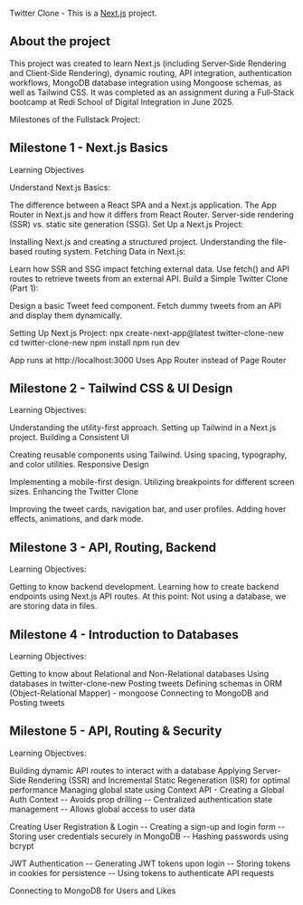 Twitter Clone - This is a [Next.js](https://nextjs.org) project.

## About the project

This project was created to learn Next.js (including Server‑Side Rendering and Client‑Side Rendering), dynamic routing, API integration, authentication workflows, MongoDB database integration using Mongoose schemas, as well as Tailwind CSS. It was completed as an assignment during a Full‑Stack bootcamp at Redi School of Digital Integration in June 2025.

Milestones of the Fullstack Project:

## Milestone 1 - Next.js Basics

Learning Objectives

Understand Next.js Basics:

The difference between a React SPA and a Next.js application.
The App Router in Next.js and how it differs from React Router.
Server-side rendering (SSR) vs. static site generation (SSG).
Set Up a Next.js Project:

Installing Next.js and creating a structured project.
Understanding the file-based routing system.
Fetching Data in Next.js:

Learn how SSR and SSG impact fetching external data.
Use fetch() and API routes to retrieve tweets from an external API.
Build a Simple Twitter Clone (Part 1):

Design a basic Tweet feed component.
Fetch dummy tweets from an API and display them dynamically.

Setting Up Next.js Project:
npx create-next-app@latest twitter-clone-new
cd twitter-clone-new
npm install
npm run dev

App runs at http://localhost:3000
Uses App Router instead of Page Router

## Milestone 2 - Tailwind CSS & UI Design

Learning Objectives:

Understanding the utility-first approach.
Setting up Tailwind in a Next.js project.
Building a Consistent UI

Creating reusable components using Tailwind.
Using spacing, typography, and color utilities.
Responsive Design

Implementing a mobile-first design.
Utilizing breakpoints for different screen sizes.
Enhancing the Twitter Clone

Improving the tweet cards, navigation bar, and user profiles.
Adding hover effects, animations, and dark mode.

## Milestone 3 - API, Routing, Backend

Learning Objectives:

Getting to know backend development.
Learning how to create backend endpoints using Next.js API routes.
At this point: Not using a database, we are storing data in files.

## Milestone 4 - Introduction to Databases

Learning Objectives:

Getting to know about Relational and Non-Relational databases
Using databases in twitter-clone-new
Posting tweets
Defining schemas in ORM (Object-Relational Mapper) - mongoose
Connecting to MongoDB and Posting tweets

## Milestone 5 - API, Routing & Security

Learning Objectives:

Building dynamic API routes to interact with a database
Applying Server-Side Rendering (SSR) and Incremental Static Regeneration (ISR) for optimal performance
Managing global state using Context API - Creating a Global Auth Context
-- Avoids prop drilling
-- Centralized authentication state management
-- Allows global access to user data

Creating User Registration & Login
-- Creating a sign-up and login form
-- Storing user credentials securely in MongoDB
-- Hashing passwords using bcrypt

JWT Authentication
-- Generating JWT tokens upon login
-- Storing tokens in cookies for persistence
-- Using tokens to authenticate API requests

Connecting to MongoDB for Users and Likes
